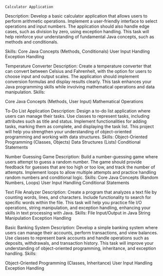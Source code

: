                                                                                    Calculator Application
Description:
Develop a basic calculator application that allows users to perform arithmetic operations. Implement a user-friendly interface to select operations and input numbers. The application should also handle edge cases, such as division by zero, using exception handling. This task will help reinforce your understanding of fundamental Java concepts, such as methods and conditionals.

Skills:
Core Java Concepts (Methods, Conditionals)
User Input Handling
Exception Handling



 Temperature Converter
Description:
Create a temperature converter that can convert between Celsius and Fahrenheit, with the option for users to choose input and output scales. The application should implement conversion formulas and display results clearly. This task enhances your Java programming skills while involving mathematical operations and data manipulation.
Skills:

Core Java Concepts (Methods, User Input)
Mathematical Operations


 To-Do List Application
Description:
Design a to-do list application where users can manage their tasks. Use classes to represent tasks, including attributes such as title and status. Implement functionalities for adding tasks, marking them as complete, and displaying the task list. This project will help you strengthen your understanding of object-oriented programming and working with data structures.
Skills:
Object-Oriented Programming (Classes, Objects)
Data Structures (Lists)
Conditional Statements


 Number Guessing Game
Description:
Build a number-guessing game where users attempt to guess a random number. The game should provide feedback for guesses that are too high or too low, and track the number of attempts. Implement loops to allow multiple attempts and practice handling random numbers and conditional logic.
Skills:
Core Java Concepts (Random Numbers, Loops)
User Input Handling
Conditional Statements

 Text File Analyzer
Description:
Create a program that analyzes a text file by counting words, lines, and characters. Include functionality to search for specific words within the file. This task will help you practice file I/O operations, string manipulation, and exception handling, enhancing your skills in text processing with Java.
Skills:
File Input/Output in Java
String Manipulation
Exception Handling

 Basic Banking System
Description:
Develop a simple banking system where users can manage their accounts, perform transactions, and view balances. Use classes to represent bank accounts and handle operations such as deposits, withdrawals, and transaction history. This task will improve your understanding of object-oriented programming, inheritance, and exception handling.
Skills:

Object-Oriented Programming (Classes, Inheritance)
User Input Handling
Exception Handling
